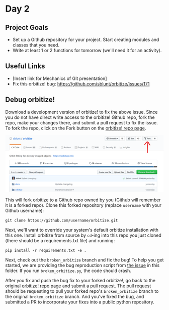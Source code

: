 # Day 2

## Project Goals

  * Set up a Github repository for your project. Start creating modules and classes that you need. 
  * Write at least 1 or 2 functions for tomorrow (we'll need it for an activity).

## Useful Links

  * [Insert link for Mechanics of Git presentation]
  * Fix this orbitize! bug: https://github.com/sblunt/orbitize/issues/171

## Debug orbitize!

Download a development version of orbitize! to fix the above issue. Since you do not have direct write access to the orbitize! Github repo, fork the repo, make your changes there, and submit a pull request to fix the issue. To fork the repo, click on the Fork button on the [orbitize! repo page](https://github.com/sblunt/orbitize).

![alt text](imgs/fork.png)

This will fork orbitize to a Github repo owned by you (Github will remember it is a forked repo). Clone this forked repository (replace `username` with your Github username):

    git clone https://github.com/username/orbitize.git

Next, we'll want to override your system's default orbitize installation with this one. Install orbitize from source by `cd`-ing into this repo you just cloned (there should be a requirements.txt file) and running:

    pip install -r requirements.txt -e .

Next, check out the `broken_orbitize` branch and fix the bug! To help you get started, we are providing the bug reproduction script from [the issue](https://github.com/sblunt/orbitize/issues/171) in this folder. If you run `broken_orbitize.py`, the code should crash.

After you fix and push the bug fix to your forked orbitize!, go back to the original [orbitize! repo page](https://github.com/sblunt/orbitize) and submit a pull request. The pull request should be requesting to pull your forked repo's `broken_orbitize` branch to the original `broken_orbitize` branch. And you've fixed the bug, and submitted a PR to incorporate your fixes into a public python repository. 